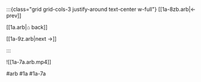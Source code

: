 :::{class="grid grid-cols-3 justify-around text-center w-full"}
[[1a-8zb.arb|← prev]]

[[1a.arb|⌂ back]]

[[1a-9z.arb|next →]]

:::

![[1a-7a.arb.mp4]]

#arb #1a #1a-7a